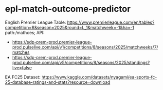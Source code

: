 # epl-match-outcome-predictor
English Premier League Table: https://www.premierleague.com/en/tables?competition=8&season=2025&round=L_1&matchweek=-1&ha=-1 path:/mathces; 
API:
- https://sdp-prem-prod.premier-league-prod.pulselive.com/api/v1/competitions/8/seasons/2025/matchweeks/7/matches
- https://sdp-prem-prod.premier-league-prod.pulselive.com/api/v5/competitions/8/seasons/2025/standings?live=false

EA FC25 Dataset: https://www.kaggle.com/datasets/nyagami/ea-sports-fc-25-database-ratings-and-stats?resource=download

